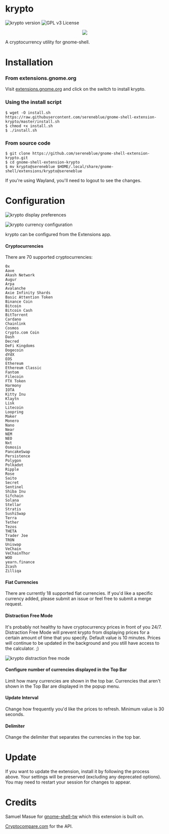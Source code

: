 # krypto

![krypto version](https://img.shields.io/badge/version-20-brightgreen.svg)
![GPL v3 License](https://img.shields.io/badge/license-GPL%20v3-blue.svg)

<p align="center">
<img src="https://user-images.githubusercontent.com/14242625/114322214-e0d5cf00-9aec-11eb-9082-f2b3331e931d.png">
</p>

A cryptocurrency utility for gnome-shell.

# Installation

### From extensions.gnome.org

Visit [extensions.gnome.org](https://extensions.gnome.org/extension/1913/krypto/) and click on the switch to install krypto.

### Using the install script
```
$ wget -O install.sh https://raw.githubusercontent.com/sereneblue/gnome-shell-extension-krypto/master/install.sh
$ chmod +x install.sh
$ ./install.sh
```

### From source code
```
$ git clone https://github.com/sereneblue/gnome-shell-extension-krypto.git
$ cd gnome-shell-extension-krypto
$ mv krypto@sereneblue $HOME/.local/share/gnome-shell/extensions/krypto@sereneblue
```

If you're using Wayland, you'll need to logout to see the changes.

# Configuration

![krypto display preferences](https://user-images.githubusercontent.com/14242625/114322116-7f156500-9aec-11eb-889d-73034a38527f.png)

![krypto currency configuration](https://user-images.githubusercontent.com/14242625/114322300-5f327100-9aed-11eb-8795-2a40d11a5235.png)

krypto can be configured from the Extensions app.

#### Cryptocurrencies

There are 70 supported cryptocurrencies:

	0x
	Aave
	Akash Network
	Augur
	Arpa
	Avalanche
	Axie Infinity Shards
	Basic Attention Token
	Binance Coin
	Bitcoin
	Bitcoin Cash
	BitTorrent
	Cardano
	Chainlink
	Cosmos
	Crypto.com Coin
	Dash
	Decred
	DeFi Kingdoms
	Dogecoin
	dYdX
	EOS
	Ethereum
	Ethereum Classic
	Fantom
	Filecoin
	FTX Token
	Harmony
	IOTA
	Kitty Inu
	Klaytn
	Lisk
	Litecoin
	Loopring
	Maker
	Monero
	Nano
	Near
	NEM
	NEO
	Nxt
	Osmosis
	PancakeSwap
	Persistence
	Polygon
	Polkadot
	Ripple
	Rose
	Saito
	Secret
	Sentinel
	Shiba Inu
	Sifchain
	Solana
	Stellar
	Stratis
	SushiSwap
	Terra
	Tether
	Tezos
	THETA
	Trader Joe
	TRON
	Uniswap
	VeChain
	VeChainThor
	WOO
	yearn.finance
	Zcash
	Zilliqa

#### Fiat Currencies
There are currently 18 supported fiat currencies. If you'd like a specific currency added, please submit an issue or feel free to submit a merge request.

#### Distraction Free Mode
It's probably not healthy to have cryptocurrency prices in front of you 24/7. Distraction Free Mode will prevent krypto from displaying prices for a certain amount of time that you specify. Default value is 10 minutes. Prices will continue to be updated in the background and you still have access to the calculator. ;)

![krypto distraction free mode](https://user-images.githubusercontent.com/14242625/114322248-111d6d80-9aed-11eb-8297-7e9c0afdc343.png)

#### Configure number of currencies displayed in the Top Bar
Limit how many currencies are shown in the top bar. Currencies that aren't shown in the Top Bar are displayed in the popup menu.

#### Update Interval
Change how frequently you'd like the prices to refresh. Minimum value is 30 seconds.

#### Delimiter
Change the delimiter that separates the currencies in the top bar.

# Update

If you want to update the extension, install it by following the process above. Your settings will be preserved (excluding any deprecated options). You may need to restart your session for changes to appear.

# Credits

Samuel Masue for [gnome-shell-tw](https://github.com/smasue/gnome-shell-tw) which this extension is built on.

[Cryptocompare.com](https://www.cryptocompare.com/api/) for the API.
